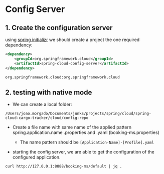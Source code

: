 # Config Server 

## 1. Create the configuration server

using [spring initializr](https://start.spring.io/) we should create a project the one required dependency:

```xml
<dependency>
    <groupId>org.springframework.cloud</groupId>
    <artifactId>spring-cloud-config-server</artifactId>
</dependency>
```

```
org.springframework.cloud:org.springframework.cloud
```
## 2. testing with native mode

- We can create a local folder:
```
/Users/joao.morgado/Documents/junks/projects/spring/cloud/spring-cloud-cargo-tracker/cloud/config-repo
```

- Create a file name with same name of the applied pattern spring.application.name .properties and .yaml (booking-ms.properties)
  - The name pattern should be `[Application-Name]-[Profile].yaml`

- starting the config server, we are able to get the configuration of the configured application.
```
curl http://127.0.0.1:8888/booking-ms/default | jq .
```
